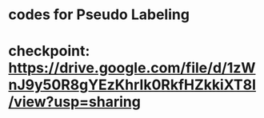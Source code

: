 # codes for Pseudo Labeling
# checkpoint: https://drive.google.com/file/d/1zWnJ9y50R8gYEzKhrIk0RkfHZkkiXT8I/view?usp=sharing
